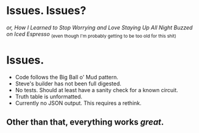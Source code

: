 # Issues. Issues?

_or, How I Learned to Stop Worrying and Love Staying Up All Night Buzzed on Iced Espresso_
<sub>(even though I'm probably getting to be too old for this shit)</sub>

# Issues.

- Code follows the Big Ball o' Mud pattern.
- Steve's builder has not been full digested.
- No tests. Should at least have a sanity check for a known circuit.
- Truth table is unformatted.
- Currently no JSON output. This requires a rethink.

## Other than that, everything works _great_.
